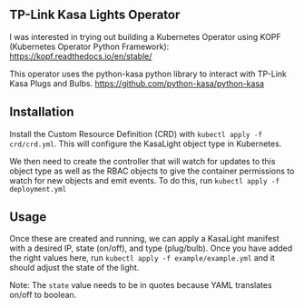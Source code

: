TP-Link Kasa Lights Operator
---

I was interested in trying out building a Kubernetes Operator using KOPF (Kubernetes Operator Python Framework): https://kopf.readthedocs.io/en/stable/

This operator uses the python-kasa python library to interact with TP-Link Kasa Plugs and Bulbs. https://github.com/python-kasa/python-kasa

## Installation
Install the Custom Resource Definition (CRD) with `kubectl apply -f crd/crd.yml`. This will configure the KasaLight object type in Kubernetes.

We then need to create the controller that will watch for updates to this object type as well as the RBAC objects to give the container permissions to watch for new objects and emit events. To do this, 
run `kubectl apply -f deployment.yml`

## Usage

Once these are created and running, we can apply a KasaLight manifest with a desired IP, state (on/off), and type (plug/bulb). Once you have added the right values here, run `kubectl apply -f example/example.yml` and it should adjust the state of the light.

Note: The `state` value needs to be in quotes because YAML translates on/off to boolean.
